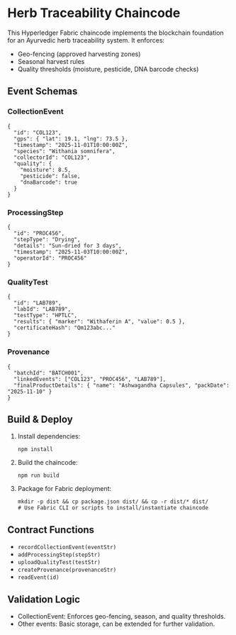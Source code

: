 # Herb Traceability Chaincode

This Hyperledger Fabric chaincode implements the blockchain foundation for an Ayurvedic herb traceability system. It enforces:
- Geo-fencing (approved harvesting zones)
- Seasonal harvest rules
- Quality thresholds (moisture, pesticide, DNA barcode checks)

## Event Schemas

### CollectionEvent
```
{
  "id": "COL123",
  "gps": { "lat": 19.1, "lng": 73.5 },
  "timestamp": "2025-11-01T10:00:00Z",
  "species": "Withania somnifera",
  "collectorId": "COL123",
  "quality": {
    "moisture": 8.5,
    "pesticide": false,
    "dnaBarcode": true
  }
}
```

### ProcessingStep
```
{
  "id": "PROC456",
  "stepType": "Drying",
  "details": "Sun-dried for 3 days",
  "timestamp": "2025-11-03T10:00:00Z",
  "operatorId": "PROC456"
}
```

### QualityTest
```
{
  "id": "LAB789",
  "labId": "LAB789",
  "testType": "HPTLC",
  "results": { "marker": "Withaferin A", "value": 0.5 },
  "certificateHash": "Qm123abc..."
}
```

### Provenance
```
{
  "batchId": "BATCH001",
  "linkedEvents": ["COL123", "PROC456", "LAB789"],
  "finalProductDetails": { "name": "Ashwagandha Capsules", "packDate": "2025-11-10" }
}
```

## Build & Deploy

1. Install dependencies:
   ```
   npm install
   ```
2. Build the chaincode:
   ```
   npm run build
   ```
3. Package for Fabric deployment:
   ```
   mkdir -p dist && cp package.json dist/ && cp -r dist/* dist/
   # Use Fabric CLI or scripts to install/instantiate chaincode
   ```

## Contract Functions
- `recordCollectionEvent(eventStr)`
- `addProcessingStep(stepStr)`
- `uploadQualityTest(testStr)`
- `createProvenance(provenanceStr)`
- `readEvent(id)`

## Validation Logic
- CollectionEvent: Enforces geo-fencing, season, and quality thresholds.
- Other events: Basic storage, can be extended for further validation.
